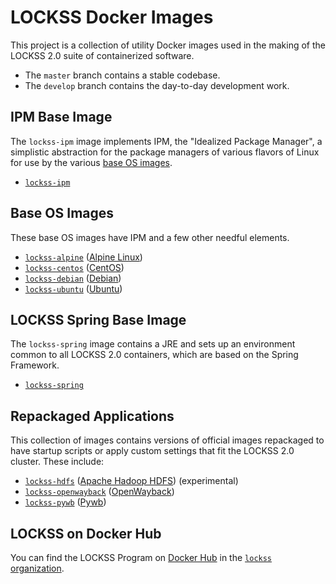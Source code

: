 # LOCKSS Docker Images

This project is a collection of utility Docker images used in the making of the LOCKSS 2.0 suite of containerized software.

*   The `master` branch contains a stable codebase.
*   The `develop` branch contains the day-to-day development work.

## IPM Base Image

The `lockss-ipm` image implements IPM, the "Idealized Package Manager", a simplistic abstraction for the package managers of various flavors of Linux for use by the various [base OS images](#base-os-images).

*   [`lockss-ipm`](lockss-ipm)

## Base OS Images

These base OS images have IPM and a few other needful elements.

*   [`lockss-alpine`](lockss-alpine) ([Alpine Linux](https://alpinelinux.org/))
*   [`lockss-centos`](lockss-centos) ([CentOS](https://www.centos.org/))
*   [`lockss-debian`](lockss-debian) ([Debian](https://www.debian.org/))
*   [`lockss-ubuntu`](lockss-ubuntu) ([Ubuntu](https://ubuntu.com/))

## LOCKSS Spring Base Image

The `lockss-spring` image contains a JRE and sets up an environment common to all LOCKSS 2.0 containers, which are based on the Spring Framework.

*   [`lockss-spring`](lockss-spring)

## Repackaged Applications

This collection of images contains versions of official images repackaged to have startup scripts or apply custom settings that fit the LOCKSS 2.0 cluster. These include:

*   [`lockss-hdfs`](lockss-hdfs) ([Apache Hadoop HDFS](http://hadoop.apache.org/)) (experimental)
*   [`lockss-openwayback`](lockss-openwayback) ([OpenWayback](https://github.com/iipc/openwayback))
*   [`lockss-pywb`](lockss-pywb) ([Pywb](https://github.com/webrecorder/pywb))

## LOCKSS on Docker Hub

You can find the LOCKSS Program on [Docker Hub](https://hub.docker.com/) in the [`lockss` organization](https://hub.docker.com/u/lockss).

